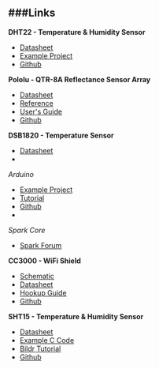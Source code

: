 ###Links
------------------

**DHT22 - Temperature & Humidity Sensor**

* [Datasheet](http://dlnmh9ip6v2uc.cloudfront.net/datasheets/Sensors/Weather/RHT03.pdf)
* [Example Project](http://garagelab.com/profiles/blogs/tutorial-humidity-and-temperature-sensor-with-arduino)
* [Github](https://github.com/sparkfun/RHT03)

**Pololu - QTR-8A Reflectance Sensor Array**

* [Datasheet](http://www.pololu.com/file/0J117/QRE1113GR.pdf)
* [Reference](http://www.pololu.com/docs/pdf/0J19/QTR_arduino_library.pdf)
* [User's Guide](http://www.pololu.com/docs/0J12)
* [Github](https://github.com/pololu/qtr-sensors-arduino)

**DSB1820 - Temperature Sensor**

* [Datasheet](http://datasheets.maxim-ic.com/en/ds/DS18B20.pdf)
* 
*Arduino*

* [Example Project](http://mbed.org/users/snatch59/notebook/onewirecrc/)
* [Tutorial](http://bildr.org/2011/07/ds18b20-arduino/)
* [Github](https://github.com/adafruit/DHT-sensor-library)
* 
*Spark Core*

* [Spark Forum](http://community.spark.io/t/spark-core-and-ds18b20-digital-temperature-sensor/4446)

**CC3000 - WiFi Shield**

* [Schematic](https://cdn.sparkfun.com/datasheets/Wireless/WiFi/CC3000_WiFi_Shield.pdf)
* [Datasheet](https://cdn.sparkfun.com/datasheets/Wireless/WiFi/cc3000.pdf)
* [Hookup Guide](https://learn.sparkfun.com/tutorials/cc3000-hookup-guide)
* [Github](http://github.com/sparkfun/SFE_CC3000_Library/archive/master.zip)

**SHT15 - Temperature & Humidity Sensor**

* [Datasheet](http://www.sparkfun.com/datasheets/Sensors/Datasheet-humidity-sensor-SHT1x.pdf)
* [Example C Code](http://www.sparkfun.com/datasheets/Sensors/SHT15-Testing-v11.zip)
* [Bildr Tutorial](http://bildr.org/2012/11/sht15-arduino/)
* [Github](https://github.com/sparkfun/SHT15_Breakout)
